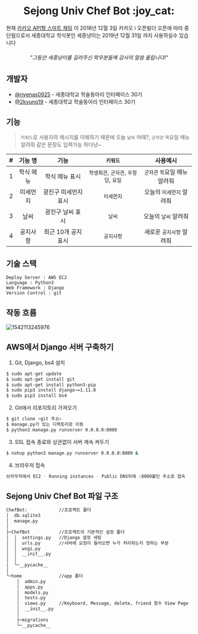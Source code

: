 <h1 align="center">Sejong Univ Chef Bot  :joy_cat: </h1>

현재 [카카오 API형 스마트 채팅](https://github.com/plusfriend/auto_reply) 이 2018년 12월 3일 카카오 i 오픈빌더 오픈에 따라 중단됨으로서 세종대학교 학식봇인 세종냥이는 2019년 12월 31일 까지 사용하실수 있습니다

<h6 align="center">"그동안 세종냥이를 길러주신 학우분들께 감사의 말씀 올립니다!"</h6>

## 개발자
* [@riyenas0925](https://github.com/riyenas0925) - 세종대학교 학술동아리 인터페이스 30기
* [@2kyung19](https://github.com/2kyung19) - 세종대학교 학술동아리 인터페이스 30기  

## 기능
> ```키워드```로 사용자의 메시지를 이해하기 때문에 오늘 ```날씨``` 어때?, ```군자관``` ```목```요일 메뉴 알려줘 같은 문장도 입력가능 하다냥~

| # | 기능 명 | 기능 | ```키워드``` | 사용예시 |
|:--------:|:--------:|:--------:|:--------:|:--------:|
| 1 | 학식 메뉴 | 학식 메뉴 표시 | ```학생회관```, ```군자관```, ```우정당```, ```요일``` | ```군자관``` ```목```요일 메뉴 알려줘|
| 2 | 미세먼지 | 광진구 미세먼지 표시 | ```미세먼지``` | 오늘의 ```미세먼지``` 알려줘 |
| 3 | 날씨 | 광진구 날씨 표시  | ```날씨``` | 오늘의 ```날씨``` 알려줘 |
| 4 | 공지사항 | 최근 10개 공지 표시 | ```공지사항``` | 새로운 ```공지사항``` 알려줘 |

## 기술 스택
```
Deploy Server : AWS EC2  
Language : Python3  
Web Framework : Django  
Version Control : git  
```

## 작동 흐름
![1542113245976](https://user-images.githubusercontent.com/32615702/71469976-17aba700-280e-11ea-8c38-49e3244f40a4.jpg)

## AWS에서 Django 서버 구축하기

1. Git, Django, bs4 설치
```bash
$ sudo apt-get update
$ sudo apt-get install git
$ sudo apt-get install python3-pip
$ sudo pip3 install django~=1.11.0
$ sudo pip3 install bs4
```

2. Git에서 리포지토리 가져오기
```bash
$ git clone <git 주소>
$ manage.py가 있는 디렉토리로 이동
$ python3 manage.py runserver 0.0.0.0:8000
```

3. SSL 접속 종료와 상관없이 서버 계속 켜두기
```bash
$ nohup python3 manage.py runserver 0.0.0.0:8000 &
```

4. 브라우저 접속
```bash
브라우저에서 EC2 - Running instances - Public DNS뒤에 :8000붙인 주소로 접속
```

## Sejong Univ Chef Bot 파일 구조

```bash
ChefBot:            //프로젝트 폴더
│  db.sqlite3
│  manage.py
│
├─ChefBot           //프로젝트의 기본적인 설정 폴더
│  │  settings.py   //Django 설정 세팅
│  │  urls.py       //서버에 요청이 들어오면 누가 처리하는지 정하는 부분
│  │  wsgi.py
│  │  __init__.py
│  │
│  └─__pycache__
│
└─home              //app 폴더
    │  admin.py
    │  apps.py
    │  models.py
    │  tests.py
    │  views.py     //Keyboard, Message, delete, friend 함수 View Page
    │  __init__.py
    │
    ├─migrations
    └─__pycache__

```
